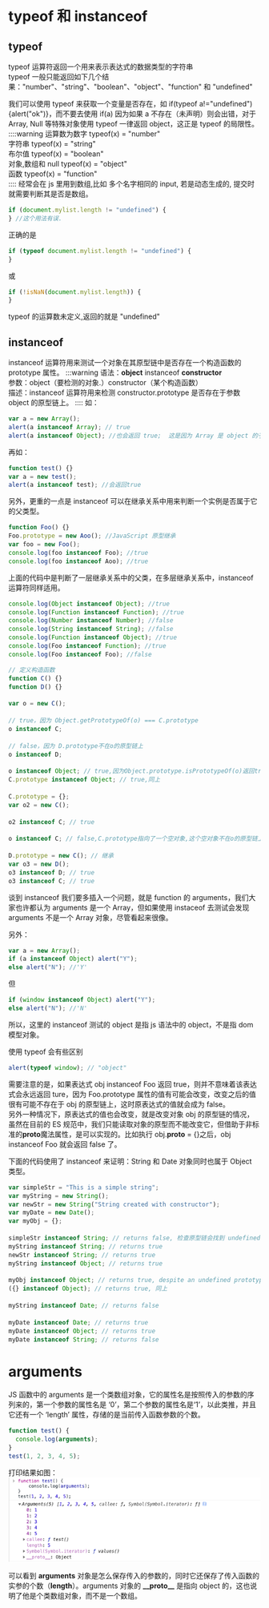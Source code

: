 # typeof 和 instanceof

## typeof

typeof 运算符返回一个用来表示表达式的数据类型的字符串  
typeof 一般只能返回如下几个结果："number"、"string"、"boolean"、"object"、"function" 和 "undefined"

我们可以使用 typeof 来获取一个变量是否存在，如 if(typeof a!="undefined"){alert("ok")}，而不要去使用 if(a) 因为如果 a 不存在（未声明）则会出错，对于 Array, Null 等特殊对象使用 typeof 一律返回 object，这正是 typeof 的局限性。  
::::warning
运算数为数字 typeof(x) = "number"  
字符串 typeof(x) = "string"  
布尔值 typeof(x) = "boolean"  
对象,数组和 null typeof(x) = "object"  
函数 typeof(x) = "function"  
::::
经常会在 js 里用到数组,比如 多个名字相同的 input, 若是动态生成的, 提交时就需要判断其是否是数组。

```javascript
if (document.mylist.length != "undefined") {
} //这个用法有误.
```

正确的是

```javascript
if (typeof document.mylist.length != "undefined") {
}
```

或

```javascript
if (!isNaN(document.mylist.length)) {
}
```

typeof 的运算数未定义,返回的就是 "undefined"

## instanceof

instanceof 运算符用来测试一个对象在其原型链中是否存在一个构造函数的 prototype 属性。
:::warning
语法：**object** instanceof **constructor**  
参数：object（要检测的对象.）constructor（某个构造函数）  
描述：instanceof 运算符用来检测 constructor.prototype 是否存在于参数 object 的原型链上。
::::
如：

```javascript
var a = new Array();
alert(a instanceof Array); // true
alert(a instanceof Object); //也会返回 true;  这是因为 Array 是 object 的子类。
```

再如：

```javascript
function test() {}
var a = new test();
alert(a instanceof test); //会返回true
```

另外，更重的一点是 instanceof 可以在继承关系中用来判断一个实例是否属于它的父类型。

```javascript
function Foo() {}
Foo.prototype = new Aoo(); //JavaScript 原型继承
var foo = new Foo();
console.log(foo instanceof Foo); //true
console.log(foo instanceof Aoo); //true
```

上面的代码中是判断了一层继承关系中的父类，在多层继承关系中，instanceof 运算符同样适用。

```javascript
console.log(Object instanceof Object); //true
console.log(Function instanceof Function); //true
console.log(Number instanceof Number); //false
console.log(String instanceof String); //false
console.log(Function instanceof Object); //true
console.log(Foo instanceof Function); //true
console.log(Foo instanceof Foo); //false
```

```javascript
// 定义构造函数
function C() {}
function D() {}

var o = new C();

// true，因为 Object.getPrototypeOf(o) === C.prototype
o instanceof C;

// false，因为 D.prototype不在o的原型链上
o instanceof D;

o instanceof Object; // true,因为Object.prototype.isPrototypeOf(o)返回true
C.prototype instanceof Object; // true,同上

C.prototype = {};
var o2 = new C();

o2 instanceof C; // true

o instanceof C; // false,C.prototype指向了一个空对象,这个空对象不在o的原型链上.

D.prototype = new C(); // 继承
var o3 = new D();
o3 instanceof D; // true
o3 instanceof C; // true
```

谈到 instanceof 我们要多插入一个问题，就是 function 的 arguments，我们大家也许都认为 arguments 是一个 Array，但如果使用 instaceof 去测试会发现 arguments 不是一个 Array 对象，尽管看起来很像。

另外：

```javascript
var a = new Array();
if (a instanceof Object) alert("Y");
else alert("N"); //'Y'
```

但

```javascript
if (window instanceof Object) alert("Y");
else alert("N"); //'N'
```

所以，这里的 instanceof 测试的 object 是指 js 语法中的 object，不是指 dom 模型对象。

使用 typeof 会有些区别

```javascript
alert(typeof window); // "object"
```

需要注意的是，如果表达式 obj instanceof Foo 返回 true，则并不意味着该表达式会永远返回 ture，因为 Foo.prototype 属性的值有可能会改变，改变之后的值很有可能不存在于 obj 的原型链上，这时原表达式的值就会成为 false。  
另外一种情况下，原表达式的值也会改变，就是改变对象 obj 的原型链的情况，虽然在目前的 ES 规范中，我们只能读取对象的原型而不能改变它，但借助于非标准的**proto**魔法属性，是可以实现的。比如执行 obj.**proto** = {}之后，obj instanceof Foo 就会返回 false 了。

下面的代码使用了 instanceof 来证明：String 和 Date 对象同时也属于 Object 类型。

```javascript
var simpleStr = "This is a simple string";
var myString = new String();
var newStr = new String("String created with constructor");
var myDate = new Date();
var myObj = {};

simpleStr instanceof String; // returns false, 检查原型链会找到 undefined
myString instanceof String; // returns true
newStr instanceof String; // returns true
myString instanceof Object; // returns true

myObj instanceof Object; // returns true, despite an undefined prototype
({} instanceof Object); // returns true, 同上

myString instanceof Date; // returns false

myDate instanceof Date; // returns true
myDate instanceof Object; // returns true
myDate instanceof String; // returns false
```

# arguments

JS 函数中的 arguments 是一个类数组对象，它的属性名是按照传入的参数的序列来的，第一个参数的属性名是 ‘0’，第二个参数的属性名是‘1’，以此类推，并且它还有一个 ‘length’ 属性，存储的是当前传入函数参数的个数。

```js
function test() {
  console.log(arguments);
}
test(1, 2, 3, 4, 5);
```

打印结果如图：
![打印结果](./images/js_study_00.png)

可以看到 **arguments** 对象是怎么保存传入的参数的，同时它还保存了传入函数的实参的个数（**length**）。arguments 对象的 **\_\_proto\_\_** 是指向 object 的，这也说明了他是个类数组对象，而不是一个数组。
